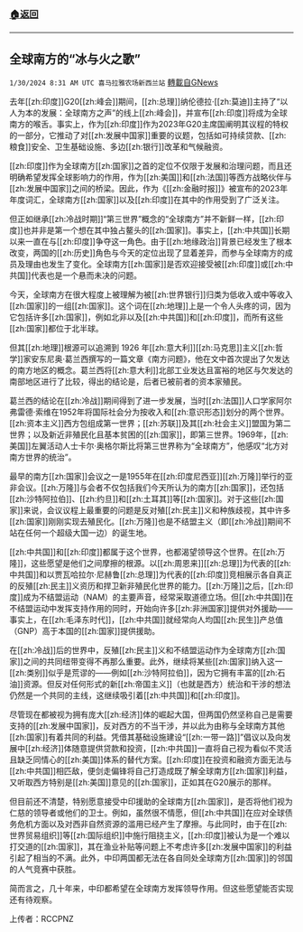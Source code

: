 ###  [:house:返回](README.md)
---


## 全球南方的“冰与火之歌”
`1/30/2024 8:31 AM UTC 喜马拉雅农场新西兰站` [轉載自GNews](https://gnews.org/articles/2265570)

去年[[zh:印度]]G20[[zh:峰会]]期间，[[zh:总理]]纳伦德拉·[[zh:莫迪]]主持了“以人为本的发展：全球南方之声”的线上[[zh:峰会]]，并宣布[[zh:印度]]将成为全球南方的喉舌。事实上，作为[[zh:印度]]作为2023年G20主席国阐明其议程的特权的一部分，它推动了对[[zh:发展中国家]]重要的议题，包括如可持续贷款、[[zh:粮食]]安全、卫生基础设施、多边[[zh:银行]]改革和气候融资。

[[zh:印度]]作为全球南方[[zh:国家]]之首的定位不仅限于发展和治理问题，而且还明确希望发挥全球影响力的作用，作为[[zh:美国]]和[[zh:法国]]等西方战略伙伴与[[zh:发展中国家]]之间的桥梁。因此，作为《[[zh:金融时报]]》被宣布的2023年年度词汇，全球南方[[zh:国家]]以及[[zh:印度]]在其中的作用受到了广泛关注。

但正如继承[[zh:冷战时期]]“第三世界”概念的“全球南方”并不新鲜一样，[[zh:印度]]也并非是第一个想在其中独占鳌头的[[zh:国家]]。事实上，[[zh:中共国]]长期以来一直在与[[zh:印度]]争夺这一角色。由于[[zh:地缘政治]]背景已经发生了根本改变，两国的[[zh:历史]]角色与今天的定位出现了显着差异，而参与全球南方的成员及理由也发生了变化。全球南方[[zh:国家]]是否欢迎接受被[[zh:印度]]或[[zh:中共国]]代表也是一个悬而未决的问题。

今天，全球南方在很大程度上被理解为被[[zh:世界银行]]归类为低收入或中等收入[[zh:国家]]的一组[[zh:国家]]。这个词在[[zh:地理]]上是一个令人头疼的词，因为它包括许多[[zh:国家]]，例如北非以及[[zh:中共国]]和[[zh:印度]]，而所有这些[[zh:国家]]都位于北半球。

但其[[zh:地理]]根源可以追溯到 1926 年[[zh:意大利]][[zh:马克思]]主义[[zh:哲学]]家安东尼奥·葛兰西撰写的一篇文章《南方问题》，他在文中首次提出了欠发达的南方地区的概念。葛兰西将[[zh:意大利]]北部工业发达且富裕的地区与欠发达的南部地区进行了比较，得出的结论是，后者已被前者的资本家殖民。

葛兰西的结论在[[zh:冷战]]期间得到了进一步发展，当时[[zh:法国]]人口学家阿尔弗雷德·索维在1952年将国际社会分为按收入和[[zh:意识形态]]划分的两个世界。[[zh:资本主义]]西方包组成第一世界；[[zh:苏联]]及其[[zh:社会主义]]盟国为第二世界；以及新近非殖民化且基本贫困的[[zh:国家]]，即第三世界。1969年，[[zh:美国]]左翼活动人士卡尔·奥格尔斯比将第三世界称为“全球南方”，他感叹“北方对南方世界的统治”。

最早的南方[[zh:国家]]会议之一是1955年在[[zh:印度尼西亚]][[zh:万隆]]举行的亚非会议。[[zh:万隆]]与会者不仅包括我们今天所认为的南方[[zh:国家]]，还包括[[zh:沙特阿拉伯]]、[[zh:约旦]]和[[zh:土耳其]]等[[zh:国家]]。对于这些[[zh:国家]]来说，会议议程上最重要的问题是反对殖[[zh:民主]]义和种族歧视，其中许多[[zh:国家]]刚刚实现去殖民化。[[zh:万隆]]也是不结盟主义（即[[zh:冷战]]期间不站在任何一个超级大国一边）的诞生地。

[[zh:中共国]]和[[zh:印度]]都属于这个世界，也都渴望领导这个世界。在[[zh:万隆]]，这些愿望是他们之间摩擦的根源。以[[zh:周恩来]][[zh:总理]]为代表的[[zh:中共国]]和以贾瓦哈拉尔·尼赫鲁[[zh:总理]]为代表的[[zh:印度]]竞相展示各自真正的反殖[[zh:民主]]义资历和捍卫新非殖民化世界的能力。[[zh:万隆]]之后，[[zh:印度]]成为不结盟运动（NAM）的主要声音，经常采取道德立场。但[[zh:中共国]]在不结盟运动中发挥支持作用的同时，开始向许多[[zh:非洲国家]]提供对外援助——事实上，在[[zh:毛泽东时代]]，[[zh:中共国]]就经常向人均国[[zh:民生]]产总值（GNP）高于本国的[[zh:国家]]提供援助。

在[[zh:冷战]]后的世界中，反殖[[zh:民主]]义和不结盟运动作为全球南方[[zh:国家]]之间的共同纽带变得不再那么重要。此外，继续将某些[[zh:国家]]纳入这一[[zh:类别]]似乎是荒谬的——例如[[zh:沙特阿拉伯]]，因为它拥有丰富的[[zh:石油]]资源。但反对任何形式的新[[zh:帝国主义]]（也就是西方）统治和干涉的想法仍然是一个共同的主线，这继续吸引着[[zh:中共国]]和[[zh:印度]]。

尽管现在都被视为拥有庞大[[zh:经济]]体的崛起大国，但两国仍然坚称自己是需要支持的[[zh:发展中国家]]，反对西方的不当干涉，并以此为由称与全球南方其他[[zh:国家]]有着共同的利益。凭借其基础设施建设“[[zh:一带一路]]”倡议以及向发展中[[zh:经济]]体随意提供贷款和投资，[[zh:中共国]]一直将自己视为看似不灵活且缺乏同情心的[[zh:美国]]体系的替代方案。[[zh:印度]]在投资和融资方面无法与[[zh:中共国]]相匹敌，便剑走偏锋将自己打造成既了解全球南方[[zh:国家]]利益，又听取西方特别是[[zh:美国]]意见的[[zh:国家]]，正如其在G20展示的那样。

但目前还不清楚，特别愿意接受中印援助的全球南方[[zh:国家]]，是否将他们视为仁慈的领导者或他们的卫士。例如，虽然很不情愿，但[[zh:中共国]]在应对全球债务危机方面以及对西非自然资源的滥用已经产生了摩擦。与此同时，由于在[[zh:世界贸易组织]]等[[zh:国际组织]]中施行阻挠主义，[[zh:印度]]被认为是一个难以打交道的[[zh:国家]]，其在渔业补贴等问题上不考虑许多[[zh:发展中国家]]的利益引起了相当的不满。此外，中印两国都无法在各自同处全球南方[[zh:国家]]的邻国的人气竞赛中获胜。

简而言之，几十年来，中印都希望在全球南方发挥领导作用。但这些愿望能否实现还有待观察。

上传者：RCCPNZ
